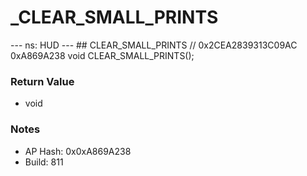 # _CLEAR_SMALL_PRINTS

--- ns: HUD --- ## CLEAR_SMALL_PRINTS  // 0x2CEA2839313C09AC 0xA869A238 void CLEAR_SMALL_PRINTS();

### Return Value
* void

### Notes
* AP Hash: 0x0xA869A238
* Build: 811

